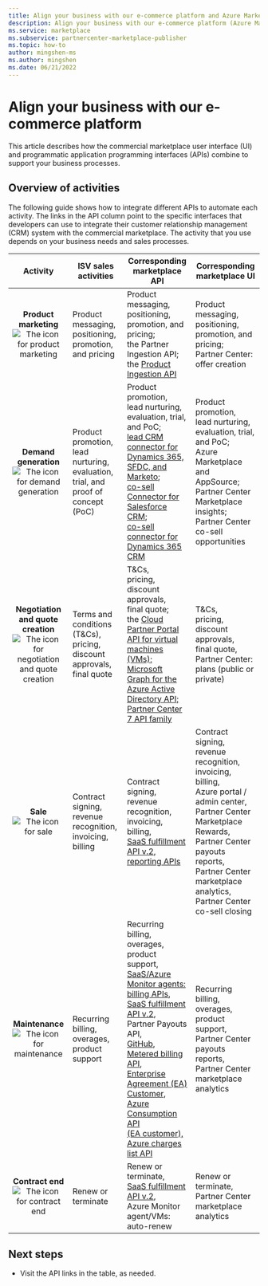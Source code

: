 ```yaml
---
title: Align your business with our e-commerce platform and Azure Marketplace.
description: Align your business with our e-commerce platform (Azure Marketplace).
ms.service: marketplace 
ms.subservice: partnercenter-marketplace-publisher
ms.topic: how-to
author: mingshen-ms
ms.author: mingshen
ms.date: 06/21/2022
---
```


# Align your business with our e-commerce platform

This article describes how the commercial marketplace user interface (UI) and programmatic application programming interfaces (APIs) combine to support your business processes.

## Overview of activities

The following guide shows how to integrate different APIs to automate each activity. The links in the API column point to the specific interfaces that developers can use to integrate their customer relationship management (CRM) system with the commercial marketplace. The activity that you use depends on your business needs and sales processes.

| <center>Activity | ISV sales activities | Corresponding marketplace API | Corresponding marketplace UI |
| --- | --- | --- | --- |
| <center>**Product marketing**<br><img src="media/api-guide/icon-product-marketing.png" alt="The icon for product marketing"> | Product messaging, positioning, promotion, and pricing | Product messaging, positioning, promotion, and pricing; <br>the Partner Ingestion API;<br>the [Product Ingestion API](product-ingestion-api.md)</ul> | Product messaging, positioning, promotion, and pricing;<br>Partner Center: offer creation |
| <center>**Demand generation**<br><img src="media/api-guide/icon-demand-generation.png" alt="The icon for demand generation"> | Product promotion,<br>lead nurturing,<br>evaluation, trial, and proof of concept (PoC) | Product promotion,<br>lead nurturing,<br>evaluation, trial, and PoC; <br>[lead CRM connector for Dynamics 365, SFDC, and Marketo](partner-center-portal/commercial-marketplace-get-customer-leads.md); <br>[co-sell Connector for Salesforce CRM](/partner-center/connector-salesforce); <br>[co-sell connector for Dynamics 365 CRM](/partner-center/connector-dynamics) | Product promotion,<br>lead nurturing,<br>evaluation, trial, and PoC;<br>Azure Marketplace and AppSource;<br>Partner Center Marketplace insights;<br>Partner Center co-sell opportunities |
| <center>**Negotiation and quote creation**<br><img src="media/api-guide/icon-negotiation-quote-creation.png" alt="The icon for negotiation and quote creation"> | Terms and conditions (T&Cs),<br>pricing,<br>discount approvals,<br>final quote | T&Cs,<br>pricing,<br>discount approvals,<br>final quote;<br>the [Cloud Partner Portal API for virtual machines (VMs);](cloud-partner-portal-api-overview.md)<br>[Microsoft Graph for the Azure Active Directory API;](../active-directory/reports-monitoring/concept-reporting-api.md)<br>[Partner Center 7 API family](/partner-center/) | T&Cs,<br>pricing,<br>discount approvals,<br>final quote,<br>Partner Center: plans (public or private) |
| <center>**Sale**<br><img src="media/api-guide/icon-sale.png" alt="The icon for sale"> | Contract signing,<br>revenue recognition,<br>invoicing,<br>billing | Contract signing,<br>revenue recognition,<br>invoicing,<br>billing,<br>[SaaS fulfillment API v.2](partner-center-portal/pc-saas-fulfillment-apis.md),<br>[reporting APIs](https://partneranalytics-api.azureedge.net/partneranalytics-api/Programmatic%20Access%20to%20Commercial%20Marketplace%20Analytics%20Data_v1.pdf) | Contract signing,<br>revenue recognition,<br>invoicing,<br>billing,<br>Azure portal / admin center,<br>Partner Center Marketplace Rewards,<br>Partner Center payouts reports,<br>Partner Center marketplace analytics,<br>Partner Center co-sell closing |
| <center>**Maintenance**<br><img src="media/api-guide/icon-maintenance.png" alt="The icon for maintenance"> | Recurring billing,<br>overages,<br>product support | Recurring billing,<br>overages,<br>product support,<br>[SaaS/Azure Monitor agents: billing APIs](https://partneranalytics-api.azureedge.net/partneranalytics-api/Programmatic%20Access%20to%20Commercial%20Marketplace%20Analytics%20Data_v1.pdf),<br>[SaaS fulfillment API v.2](partner-center-portal/pc-saas-fulfillment-apis.md),<br>Partner Payouts API,<br>[GitHub](https://github.com/microsoft/Partner-Center-Payout-APIs),<br>[Metered billing API](marketplace-metering-service-apis.md), <br>[Enterprise Agreement (EA) Customer, Azure Consumption API](/rest/api/consumption/)<br>[(EA customer), Azure charges list API](/rest/api/consumption/charges/list) | Recurring billing,<br>overages,<br>product support,<br>Partner Center payouts reports,<br>Partner Center marketplace analytics |
| <center>**Contract end**<br><img src="media/api-guide/icon-contract-end.png" alt="The icon for contract end"> | Renew or<br>terminate |Renew or<br>terminate, <br>[SaaS fulfillment API v.2](./partner-center-portal/pc-saas-fulfillment-apis.md),<br>Azure Monitor agent/VMs: auto-renew | Renew or<br>terminate,<br>Partner Center marketplace analytics |

## Next steps

- Visit the API links in the table, as needed.
